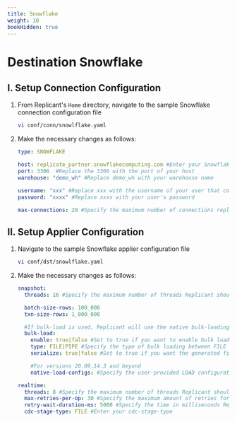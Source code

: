 ```yaml
---
title: Snowflake
weight: 10
bookHidden: true
---
```

# Destination Snowflake

## I. Setup Connection Configuration

1. From Replicant's ```Home``` directory, navigate to the sample Snowflake connection configuration file
    ```BASH
    vi conf/conn/snowlflake.yaml
    ```
2. Make the necessary changes as follows:
    ```YAML
    type: SNOWFLAKE

    host: replicate_partner.snowflakecomputing.com #Enter your Snowflake host
    port: 3306  #Replace the 3306 with the port of your host
    warehouse: "demo_wh" #Replace demo_wh with your warehouse name

    username: "xxx" #Replace xxx with the username of your user that connects to your MySQL server
    password: "xxxx" #Replace xxxx with your user's password

    max-connections: 20 #Specify the maximum number of connections replicant can open in Snowflake
    ```

## II. Setup Applier Configuration

1. Navigate to the sample Snowflake applier configuration file
    ```BASH
    vi conf/dst/snowlflake.yaml        
    ```
2. Make the necessary changes as follows:
    ```YAML
    snapshot:
      threads: 16 #Specify the maximum number of threads Replicant should use for writing to the target

      batch-size-rows: 100_000
      txn-size-rows: 1_000_000

      #If bulk-load is used, Replicant will use the native bulk-loading capabilities of the target database
      bulk-load:
        enable: true|false #Set to true if you want to enable bulk loading
        type: FILE|PIPE #Specify the type of bulk loading between FILE and PIPE
        serialize: true|false #Set to true if you want the generated files to be applied in serial/parallel fashion

        #For versions 20.09.14.3 and beyond
        native-load-configs: #Specify the user-provided LOAD configuration string which will be appended to the s3 specific LOAD SQL command

    realtime:
      threads: 8 #Specify the maximum number of threads Replicant should use for writing to the target
      max-retries-per-op: 30 #Specify the maximum amount of retries for a failed operation
      retry-wait-duration-ms: 5000 #Specify the time in milliseconds Replicant should wait before re-trying a failed operation
      cdc-stage-type: FILE #Enter your cdc-stage-type
    ```
